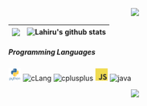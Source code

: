 
<p align="center">
  <img src="https://capsule-render.vercel.app/api?type=waving&height=100&color=gradient&text=Hello!&fontSize=30&fontAlign=10"/>
</p>


| <img align="center" src="https://github-readme-stats.vercel.app/api?username=bllgg&theme=dark&show_icons=true" /> | <img align="center" src="https://github-readme-stats.vercel.app/api/top-langs/?username=bllgg&theme=dark&layout=compact" alt="Lahiru's github stats" /> |
| ------------- | ------------- |


<h5> Programming Languages</h5>
<p align="left">
<img src="https://raw.githubusercontent.com/devicons/devicon/master/icons/python/python-original-wordmark.svg" alt="python" width="25" height="25"/>
<img src="https://cdn.jsdelivr.net/gh/devicons/devicon/icons/c/c-original.svg" alt="cLang" width="25" height="25"/>
<img src="https://cdn.jsdelivr.net/gh/devicons/devicon/icons/cplusplus/cplusplus-original.svg" alt="cplusplus" width="25" height="25"/>
<img src="https://raw.githubusercontent.com/devicons/devicon/master/icons/javascript/javascript-original.svg" alt="javascript" width="25" height="25" />
<img src="https://user-images.githubusercontent.com/25181517/117201156-9a724800-adec-11eb-9a9d-3cd0f67da4bc.png" alt="java" width="25" height="25">
</p>



<p align="center">
  <img src="https://capsule-render.vercel.app/api?type=waving&height=80&color=gradient&fontSize=30&fontAlign=10&section=footer"/>
</p>

